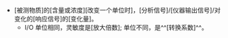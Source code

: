 - [被测物质]的[含量或浓度][改变一个单位时]，[分析信号]/[仪器输出信号]/对变化的[响应信号]的[变化量]。
    - I/O 单位相同，灵敏度是[放大倍数]; 单位不同，是^^[转换系数]^^。

